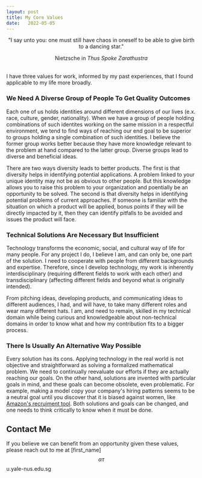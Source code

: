 ```yaml
---
layout: post
title: My Core Values
date:   2022-05-05
---
```


<p style="text-align: center;">"I say unto you: one must still have chaos in oneself to be able to give birth to a dancing star."</p>
<p style="text-align: center;"> Nietzsche in <em> Thus Spoke Zarathustra </em> </p>
<br>
I have three values for work, informed by my past experiences, that I found applicable to my life more broadly.
 
### We Need A Diverse Group of People To Get Quality Outcomes
Each one of us holds identities around different dimensions of our lives (e.x. race, culture, gender, nationality). When we have a group of people holding combinations of such identites working on the same mission in a respectful environment, we tend to find ways of reaching our end goal to be superior to groups holding a single combination of such identities. I believe the former group works better because they have more knowledge relevant to the problem at hand compared to the latter group. Diverse groups lead to diverse and beneficial ideas.

There are two ways diversity leads to better products. The first is that diversity helps in identifying potential applications. A problem linked to your unique identity may not be as obvious to other people. But this knowledge allows you to raise this problem to your organization and poentially be an opportunity to be solved. The second is that diversity helps in identifying potential problems of current approaches. If someone is familiar with the situation on which a product will be applied, bonus points if they will be directly impacted by it, then they can identify pitfalls to be avoided and issues the product will face.

### Technical Solutions Are Necessary But Insufficient
Technology transforms the economic, social, and cultural way of life for many people. For any project I do, I believe I am, and can only be, one part of the solution. I need to cooperate with people from different backgrounds and expertise. Therefore, since I develop technology, my work is inherently interdisciplinary (requiring different fields to work with each other) and transdisciplinary (affecting different fields and beyond what is originally intended).

From pitching ideas, developing products, and communicating ideas to different audiences, I had, and will have, to take many different roles and wear many different hats. I am, and need to remain, skilled in my technical domain while being curious and knowledgeable about non-technical domains in order to know what and how my contribution fits to a bigger process.

### There Is Usually An Alternative Way Possible
Every solution has its cons. Applying technology in the real world is not objective and straightforward as solving a formalized mathematical problem. We need to continually reevaluate our efforts if they are actually reaching our goals. On the other hand, solutions are invented with particular goals in mind, and these goals can become obsolete, even problematic. 
For example, making a model copy your company's hiring patterns seems to be a neutral goal until you discover that it is biased against women, like [Amazon's recruiment tool](https://www.reuters.com/article/us-amazon-com-jobs-automation-insight-idUSKCN1MK08G). Both solutions and goals can be changed, and one needs to think critically to know when it must be done.

## Contact Me
If you believe we can benefit from an opportunity given these values, please reach out to me at \[first_name\] $$\alpha \tau$$ u.yale-nus.edu.sg